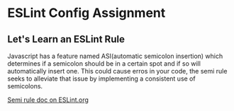 # ESLint Config Assignment

## Let's Learn an ESLint Rule

Javascript has a feature named ASI(automatic semicolon insertion) which determines if a semicolon should be in a certain spot and if so will automatically insert one. This could cause erros in your code, the semi rule seeks to alleviate that issue by implementing a consistent use of semicolons.

[Semi rule doc on ESLint.org](https://eslint.org/docs/latest/rules/semi)